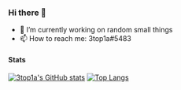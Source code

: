 ### Hi there 👋

<!--
**3top1a/3top1a** is a ✨ _special_ ✨ repository because its `README.md` (this file) appears on your GitHub profile.

Here are some ideas to get you started:

- 🔭 I’m currently working on ...
- 🌱 I’m currently learning ...
- 👯 I’m looking to collaborate on ...
- 🤔 I’m looking for help with ...
- 💬 Ask me about ...
- 📫 How to reach me: ...
- 😄 Pronouns: ...
- ⚡ Fun fact: ...
-->

<div id="header" align="center">
</div>

- 🔭 I’m currently working on random small things
- 📫 How to reach me: 3top1a#5483

#### Stats

[![3top1a's GitHub stats](https://github-readme-stats.vercel.app/api?username=3top1a)](https://github.com/anuraghazra/github-readme-stats)
[![Top Langs](https://github-readme-stats.vercel.app/api/top-langs/?username=3top1a)](https://github.com/anuraghazra/github-readme-stats)
